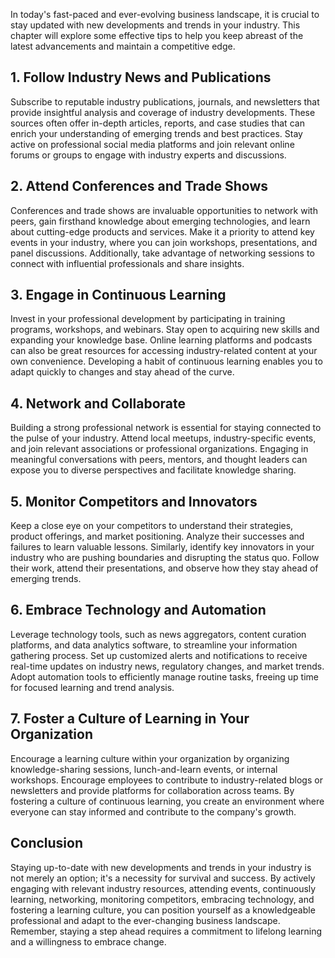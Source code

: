 
In today's fast-paced and ever-evolving business landscape, it is crucial to stay updated with new developments and trends in your industry. This chapter will explore some effective tips to help you keep abreast of the latest advancements and maintain a competitive edge.

1\. Follow Industry News and Publications
----------------------------------------

Subscribe to reputable industry publications, journals, and newsletters that provide insightful analysis and coverage of industry developments. These sources often offer in-depth articles, reports, and case studies that can enrich your understanding of emerging trends and best practices. Stay active on professional social media platforms and join relevant online forums or groups to engage with industry experts and discussions.

2\. Attend Conferences and Trade Shows
-------------------------------------

Conferences and trade shows are invaluable opportunities to network with peers, gain firsthand knowledge about emerging technologies, and learn about cutting-edge products and services. Make it a priority to attend key events in your industry, where you can join workshops, presentations, and panel discussions. Additionally, take advantage of networking sessions to connect with influential professionals and share insights.

3\. Engage in Continuous Learning
--------------------------------

Invest in your professional development by participating in training programs, workshops, and webinars. Stay open to acquiring new skills and expanding your knowledge base. Online learning platforms and podcasts can also be great resources for accessing industry-related content at your own convenience. Developing a habit of continuous learning enables you to adapt quickly to changes and stay ahead of the curve.

4\. Network and Collaborate
--------------------------

Building a strong professional network is essential for staying connected to the pulse of your industry. Attend local meetups, industry-specific events, and join relevant associations or professional organizations. Engaging in meaningful conversations with peers, mentors, and thought leaders can expose you to diverse perspectives and facilitate knowledge sharing.

5\. Monitor Competitors and Innovators
-------------------------------------

Keep a close eye on your competitors to understand their strategies, product offerings, and market positioning. Analyze their successes and failures to learn valuable lessons. Similarly, identify key innovators in your industry who are pushing boundaries and disrupting the status quo. Follow their work, attend their presentations, and observe how they stay ahead of emerging trends.

6\. Embrace Technology and Automation
------------------------------------

Leverage technology tools, such as news aggregators, content curation platforms, and data analytics software, to streamline your information gathering process. Set up customized alerts and notifications to receive real-time updates on industry news, regulatory changes, and market trends. Adopt automation tools to efficiently manage routine tasks, freeing up time for focused learning and trend analysis.

7\. Foster a Culture of Learning in Your Organization
----------------------------------------------------

Encourage a learning culture within your organization by organizing knowledge-sharing sessions, lunch-and-learn events, or internal workshops. Encourage employees to contribute to industry-related blogs or newsletters and provide platforms for collaboration across teams. By fostering a culture of continuous learning, you create an environment where everyone can stay informed and contribute to the company's growth.

Conclusion
----------

Staying up-to-date with new developments and trends in your industry is not merely an option; it's a necessity for survival and success. By actively engaging with relevant industry resources, attending events, continuously learning, networking, monitoring competitors, embracing technology, and fostering a learning culture, you can position yourself as a knowledgeable professional and adapt to the ever-changing business landscape. Remember, staying a step ahead requires a commitment to lifelong learning and a willingness to embrace change.
